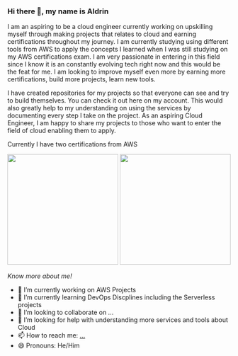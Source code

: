 ### Hi there 👋, my name is Aldrin

I am an aspiring to be a cloud engineer currently working on upskilling myself through making projects that relates to cloud and earning certifications throughout my journey. I am currently studying using different tools from AWS to apply the concepts I learned when I was still studying on my AWS certifications exam. I am very passionate in entering in this field since I know it is an constantly evolving tech right now and this would be the feat for me. I am looking to improve myself even more by earning more certifications, build more projects, learn new tools.

I have created repositories for my projects so that everyone can see and try to build themselves. You can check it out here on my account. This would also greatly help to my understanding on using the services by documenting every step I take on the project. As an aspiring Cloud Engineer, I am happy to share my projects to those who want to enter the field of cloud enabling them to apply.



Currently I have two certifications from AWS

<p align="center">
<img src="https://github.com/didin012/didin012/assets/104528282/9d5d2839-34c8-43ed-b491-ca129832a8df)" width="250">
<img src="https://github.com/didin012/didin012/assets/104528282/ed0ba0da-3faa-4b07-b217-260319bdb7eb)" width="250">
</p>

<em>Know more about me!</em>

- 🔭 I’m currently working on AWS Projects
- 🌱 I’m currently learning DevOps Discplines including the Serverless projects
- 👯 I’m looking to collaborate on ...
- 🤔 I’m looking for help with understanding more services and tools about Cloud
- 📫 How to reach me: [...](https://www.linkedin.com/in/aldrin-astronomo-665976217/)
- 😄 Pronouns: He/Him


<!--
**didin012/didin012** is a ✨ _special_ ✨ repository because its `README.md` (this file) appears on your GitHub profile.

Here are some ideas to get you started:

- 🔭 I’m currently working on ...
- 🌱 I’m currently learning ...
- 👯 I’m looking to collaborate on ...
- 🤔 I’m looking for help with ...
- 💬 Ask me about ...
- 📫 How to reach me: ...
- 😄 Pronouns: ...
- ⚡ Fun fact: ...
-->
